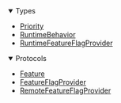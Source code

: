 <details open>
<summary>Types</summary>

  - [Priority](Priority)
  - [RuntimeBehavior](RuntimeBehavior)
  - [RuntimeFeatureFlagProvider](RuntimeFeatureFlagProvider)

</details>

<details open>
<summary>Protocols</summary>

  - [Feature](Feature)
  - [FeatureFlagProvider](FeatureFlagProvider)
  - [RemoteFeatureFlagProvider](RemoteFeatureFlagProvider)

</details>
